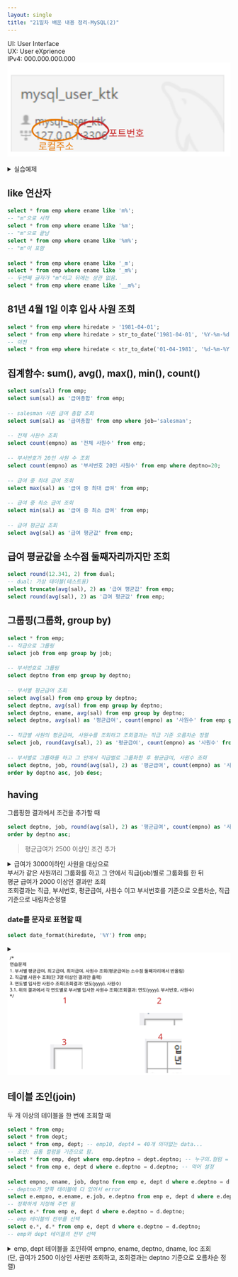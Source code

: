 ```yaml
---
layout: single
title: "21일차 배운 내용 정리-MySQL(2)"
---
```

UI: User Interface\
UX: User eXprience\
IPv4: 000.000.000.000\
<img src="../assets/images/Untitled-2022-04-15-0854.svg">

<details>
<summary>실습예제</summary>
<div markdown ="1">

```sql
drop table dept;
drop table emp;
drop table bonus;
drop table salgrade;

CREATE TABLE dept (
    deptno INT,
    dname VARCHAR(14),
    loc VARCHAR(13)
);


CREATE TABLE emp (
    empno INT,
    ename VARCHAR(10),
    job VARCHAR(9),
    mgr INT,
    hiredate DATE,
    sal INT,
    comm INT,
    deptno INT
);


CREATE TABLE bonus (
    ename VARCHAR(10),
    job VARCHAR(9),
    sal INT,
    comm INT
);


CREATE TABLE salgrade (
    grade INT,
    losal INT,
    hisal INT
);
    

INSERT INTO DEPT VALUES	(10,'ACCOUNTING','NEW YORK');
INSERT INTO DEPT VALUES (20,'RESEARCH','DALLAS');
INSERT INTO DEPT VALUES (30,'SALES','CHICAGO');
INSERT INTO DEPT VALUES	(40,'OPERATIONS','BOSTON');    

INSERT INTO EMP VALUES (7369,'SMITH','CLERK',7902, str_to_date('17-12-1980','%d-%m-%Y'),800,NULL,20);
INSERT INTO EMP VALUES (7499,'ALLEN','SALESMAN',7698,str_to_date('20-2-1981','%d-%m-%Y'),1600,300,30);
INSERT INTO EMP VALUES (7521,'WARD','SALESMAN',7698,str_to_date('22-2-1981','%d-%m-%Y'),1250,500,30);
INSERT INTO EMP VALUES (7566,'JONES','MANAGER',7839,str_to_date('2-4-1981','%d-%m-%Y'),2975,NULL,20);
INSERT INTO EMP VALUES (7654,'MARTIN','SALESMAN',7698,str_to_date('28-9-1981','%d-%m-%Y'),1250,1400,30);
INSERT INTO EMP VALUES (7698,'BLAKE','MANAGER',7839,str_to_date('1-5-1981','%d-%m-%Y'),2850,NULL,30);
INSERT INTO EMP VALUES (7782,'CLARK','MANAGER',7839,str_to_date('9-6-1981','%d-%m-%Y'),2450,NULL,10);
INSERT INTO EMP VALUES (7788,'SCOTT','ANALYST',7566,str_to_date('13-7-87','%d-%m-%Y'),3000,NULL,20);
INSERT INTO EMP VALUES (7839,'KING','PRESIDENT',NULL,str_to_date('17-11-1981','%d-%m-%Y'),5000,NULL,10);
INSERT INTO EMP VALUES (7844,'TURNER','SALESMAN',7698,str_to_date('8-9-1981','%d-%m-%Y'),1500,0,30);
INSERT INTO EMP VALUES (7876,'ADAMS','CLERK',7788,str_to_date('13-7-87','%d-%m-%Y'),1100,NULL,20);
INSERT INTO EMP VALUES (7900,'JAMES','CLERK',7698,str_to_date('3-12-1981','%d-%m-%Y'),950,NULL,30);
INSERT INTO EMP VALUES (7902,'FORD','ANALYST',7566,str_to_date('3-12-1981','%d-%m-%Y'),3000,NULL,20);
INSERT INTO EMP VALUES (7934,'MILLER','CLERK',7782,str_to_date('23-1-1982','%d-%m-%Y'),1300,NULL,10);
		 
INSERT INTO SALGRADE VALUES (1,700,1200);
INSERT INTO SALGRADE VALUES (2,1201,1400);
INSERT INTO SALGRADE VALUES (3,1401,2000);
INSERT INTO SALGRADE VALUES (4,2001,3000);
INSERT INTO SALGRADE VALUES (5,3001,9999);
    
select * from emp;
select * from bonus;
select * from salgrade;
select * from dept;
```

</div>
</details>

## like 연산자

```sql
select * from emp where ename like 'm%';
-- "m"으로 시작
select * from emp where ename like '%m';
-- "m"으로 끝남
select * from emp where ename like '%m%';
-- "m"이 포함

select * from emp where ename like '_m';
select * from emp where ename like '_m%';
-- 두번째 글자가 "m"이고 뒤에는 상관 없음.
select * from emp where ename like '__m%';
```

## 81년 4월 1일 이후 입사 사원 조회

```sql
select * from emp where hiredate > '1981-04-01';
select * from emp where hiredate > str_to_date('1981-04-01', '%Y-%m-%d');
-- 이전
select * from emp where hiredate < str_to_date('01-04-1981', '%d-%m-%Y');
```

## 집계함수: sum(), avg(), max(), min(), count()

```sql
select sum(sal) from emp;
select sum(sal) as '급여총합' from emp;

-- salesman 사원 급여 총합 조회
select sum(sal) as '급여총합' from emp where job='salesman';

-- 전체 사원수 조회
select count(empno) as '전체 사원수' from emp;

-- 부서번호가 20인 사원 수 조회
select count(empno) as '부서번호 20인 사원수' from emp where deptno=20;

-- 급여 중 최대 급여 조회
select max(sal) as '급여 중 최대 급여' from emp;

-- 급여 중 최소 급여 조회
select min(sal) as '급여 중 최소 급여' from emp;

-- 급여 평균값 조회
select avg(sal) as '급여 평균값' from emp;
```



## 급여 평균값을 소수점 둘째자리까지만 조회

```sql
select round(12.341, 2) from dual;
-- dual: 가상 테이블(테스트용)
select truncate(avg(sal), 2) as '급여 평균값' from emp;
select round(avg(sal), 2) as '급여 평균값' from emp;
```

## 그룹핑(그룹화, group by)

```sql
select * from emp;
-- 직급으로 그룹핑
select job from emp group by job;

-- 부서번호로 그룹핑
select deptno from emp group by deptno;

-- 부서별 평균급여 조회
select avg(sal) from emp group by deptno;
select deptno, avg(sal) from emp group by deptno;
select deptno, ename, avg(sal) from emp group by deptno;
select deptno, avg(sal) as '평균급여', count(empno) as '사원수' from emp group by deptno;

-- 직급별 사원의 평균급여, 사원수를 조회하고 조회결과는 직급 기준 오름차순 정렬
select job, round(avg(sal), 2) as '평균급여', count(empno) as '사원수' from emp group by job order by job asc;

-- 부서별로 그룹화를 하고 그 안에서 직급별로 그룹화한 후 평균급여, 사원수 조회
select deptno, job, round(avg(sal), 2) as '평균급여', count(empno) as '사원수' from emp group by deptno, job 
order by deptno asc, job desc;
```

## having

그룹핑한 결과에서 조건을 추가할 때

```sql
select deptno, job, round(avg(sal), 2) as '평균급여', count(empno) as '사원수' from emp group by deptno, job having avg(sal) >= 2500
order by deptno asc;
```

>평균급여가 2500 이상인 조건 추가

<details>
<summary>급여가 3000이하인 사원을 대상으로<br>
부서가 같은 사원끼리 그룹화를 하고 그 안에서 직급(job)별로 그룹화를 한 뒤<br>
평균 급여가 2000 이상인 결과만 조회<br>
조회결과는 직급, 부서번호, 평균급여, 사원수 이고 부서번호를 기준으로 오름차순, 직급 기준으로 내림차순정렬
</summary>
<div markdown="1">

```sql
select deptno, job, round(avg(sal), 2) as '평균급여', count(empno) as '사원수' from emp where sal <= 3000 group by deptno, job 
having avg(sal) >= 2000 order by deptno asc, job desc;
```

</div>
</details>

### date를 문자로 표현할 때

```sql
select date_format(hiredate, '%Y') from emp;
```

<details>
<summary><img src="../assets/images/Untitled-2022-04-15-0936.svg"></summary>
<div markdown="1">

```sql
-- 1.
select deptno, round(avg(sal), 1) , max(sal) , min(sal) , count(empno) from empgroup by deptno ;
												
-- 2.
select job, count(empno) from emp group by job having count(empno) >= 3;

-- 3.
select date_format(hiredate, '%Y'), count(empno) from emp group by date_format(hiredate, '%Y');

-- 3.1.
select date_format(hiredate, '%Y'), deptno, count(empno) from emp group by date_format(hiredate, '%Y'), deptno;
```

</div>
</details>

## 테이블 조인(join)

두 개 이상의 테이블을 한 번에 조회할 때

```sql
select * from emp;
select * from dept;
select * from emp, dept; -- emp10, dept4 = 40개 의미없는 data...
-- 조인: 공통 컬럼을 기준으로 함.
select * from emp, dept where emp.deptno = dept.deptno; -- 누구의.컬럼 = 누구의.컬럼
select * from emp e, dept d where e.deptno = d.deptno; -- 약어 설정

select empno, ename, job, deptno from emp e, dept d where e.deptno = d.deptno;
-- deptno가 양쪽 테이블에 다 있어서 error
select e.empno, e.ename, e.job, e.deptno from emp e, dept d where e.deptno = d.deptno;
-- 정확하게 지정해 주면 됨
select e.* from emp e, dept d where e.deptno = d.deptno;
-- emp 테이블의 전부를 선택
select e.*, d.* from emp e, dept d where e.deptno = d.deptno;
-- emp와 dept 테이블의 전부 선택
```

<details>
<summary>emp, dept 테이블을 조인하여 empno, ename, deptno, dname, loc 조회<br>
(단, 급여가 2500 이상인 사원만 조회하고, 조회결과는 deptno 기준으로 오름차순 정렬)
</summary>
<div markdown="1">

```sql
select e.empno, e.ename, e.deptno, d.dname, d.loc from emp e, dept d where e.deptno = d.deptno and e.sal >= 2500 
order by deptno asc;
```

</div>
</details>
